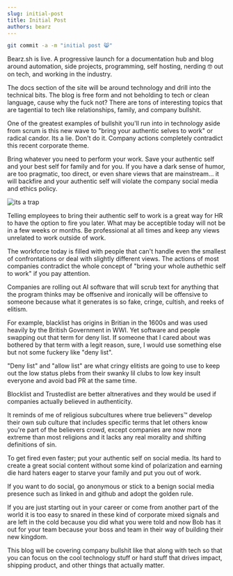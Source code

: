 ```yaml
---
slug: initial-post
title: Initial Post
authors: bearz
---
```


```bash
git commit -a -m "initial post 😸"
```

Bearz.sh is live.  A progressive launch for a documentation hub and blog around
automation, side projects, programming, self hosting, nerding 🤓 out on tech,
and working in the industry.

The docs section of the site will be around technology and drill into the
technical bits.  The blog is free form and not beholding to tech or clean
language, cause why the fuck not? There are tons of interesting topics
that are tagential to tech like relationships, family, and
company bullshit.

One of the greatest examples of bullshit you'll run into in technology aside from
scrum is this new wave to "bring your authentic selves to work" or radical
candor. Its a lie. Don't do it. Company actions completely contradict
this recent corporate theme.

Bring whatever you need to perform your work. Save your authentic self
and your best self for family and for you. If you have a dark sense of humor,
are too pragmatic, too direct, or even share views that are mainstream...
it will backfire and your authentic self will violate the company social media
and ethics policy.

![its a trap](https://media.giphy.com/media/Z1LYiyIPhnG9O/giphy.gif)

Telling employees to bring their authentic self to work is  a great way for HR
to have the option to fire you later. What may be acceptible today will not be
in a few weeks or months. Be professional at all times and keep any views
unrelated to work outside of work.

The workforce today is filled with people that can't handle even the smallest
of confrontations or deal with slightly different views. The actions of most
companies contradict the whole concept of "bring your whole authethic self to
work" if you pay attention.

Companies are rolling out AI software that will scrub text for anything that the
program thinks may be offsenive and ironically will be offensive to someone
because what it generates is so fake, cringe, cultish, and reeks of elitism.

For example, blacklist has origins in Britian in the 1600s and was used
heavily by the British Government in WWI. Yet software
and people swapping out that term for deny list. If someone that I cared about
was bothered by that term with a legit reason, sure, I would use something else
but not some fuckery like "deny list".

"Deny list" and "allow list" are what cringy elitists are going to use to keep
out the low status plebs from their swanky lil clubs to low key insult everyone and
avoid bad PR at the same time.

Blocklist and Trustedlist are better altneratives and they would be used if
companies actually believed in authenticity.

It reminds of me of religious subcultures where true believers™️ develop their
own sub culture that includes specific terms that let others know you're part
of the believers crowd, except companies are now more extreme than most
religions and it lacks any real morality and shifting definitions of sin.

To get fired even faster; put your authentic self on social media.
Its hard to create a great social content without some kind of polarization
and earning die hard haters eager to starve your family and put you out of work.

If you want to do social, go anonymous or stick to a benign social media presence
such as linked in and github and adopt the golden rule.

If you are just starting out in your career or come from another part of the world
it is too easy to snared in these kind of corporate mixed signals and are left
in the cold because you did what you were told and now Bob has it out for your
team because your boss and team in their way of building their new kingdom.

This blog will be covering company bullshit like that along with tech so that
you can focus on the cool technology stuff or hard stuff that drives impact,
shipping product, and other things that actually matter.
